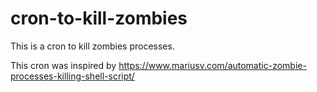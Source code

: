 # cron-to-kill-zombies
This is a cron to kill zombies processes.

This cron was inspired by https://www.mariusv.com/automatic-zombie-processes-killing-shell-script/
